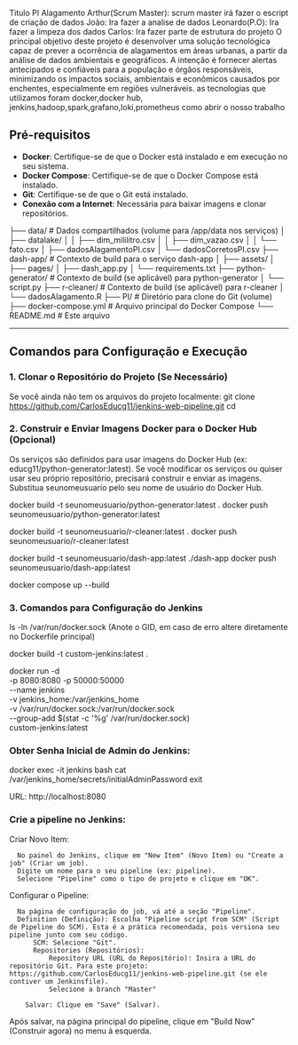 
Titulo PI Alagamento
Arthur(Scrum Master): scrum master irá fazer o escript de criação de dados
João: Ira fazer a analise de dados
Leonardo(P.O): Ira fazer a limpeza dos dados
Carlos: Ira fazer parte de estrutura do projeto
O principal objetivo deste projeto é desenvolver uma solução tecnológica capaz de prever a ocorrência de alagamentos em áreas urbanas, a partir da análise de dados ambientais e geográficos. A intenção é fornecer alertas antecipados e confiáveis para a população e órgãos responsáveis, minimizando os impactos sociais, ambientais e econômicos causados por enchentes, especialmente em regiões vulneráveis.
as tecnologias que utilizamos foram docker,docker hub, jenkins,hadoop,spark,grafano,loki,prometheus
como abrir o nosso trabalho
## Pré-requisitos

* **Docker**: Certifique-se de que o Docker está instalado e em execução no seu sistema.
* **Docker Compose**: Certifique-se de que o Docker Compose está instalado.
* **Git**: Certifique-se de que o Git está instalado.
* **Conexão com a Internet**: Necessária para baixar imagens e clonar repositórios.

├── data/                     # Dados compartilhados (volume para /app/data nos serviços)
│   ├── datalake/
│   │   ├── dim_mililitro.csv
│   │   ├── dim_vazao.csv
│   │   └── fato.csv
│   ├── dadosAlagamentoPI.csv
│   └── dadosCorretosPI.csv
├── dash-app/                 # Contexto de build para o serviço dash-app
│   ├── assets/
│   ├── pages/
│   ├── dash_app.py
│   └── requirements.txt
├── python-generator/         # Contexto de build (se aplicável) para python-generator
│   └── script.py
├── r-cleaner/                # Contexto de build (se aplicável) para r-cleaner
│   └── dadosAlagamento.R
├── PI/                       # Diretório para clone do Git (volume)
├── docker-compose.yml        # Arquivo principal do Docker Compose
└── README.md                 # Este arquivo

---
## Comandos para Configuração e Execução

### 1. Clonar o Repositório do Projeto (Se Necessário)

Se você ainda não tem os arquivos do projeto localmente:
  git clone <https://github.com/CarlosEducg11/jenkins-web-pipeline.git>
  cd <jenkins-web-pipeline>

### 2. Construir e Enviar Imagens Docker para o Docker Hub (Opcional)

Os serviços são definidos para usar imagens do Docker Hub (ex: educg11/python-generator:latest). Se você modificar os serviços ou quiser usar seu próprio repositório, precisará construir e enviar as imagens. Substitua seunomeusuario pelo seu nome de usuário do Docker Hub.

  docker build -t seunomeusuario/python-generator:latest .
  docker push seunomeusuario/python-generator:latest

  docker build -t seunomeusuario/r-cleaner:latest .
  docker push seunomeusuario/r-cleaner:latest

  docker build -t seunomeusuario/dash-app:latest ./dash-app
  docker push seunomeusuario/dash-app:latest

  docker compose up --build 

### 3. Comandos para Configuração do Jenkins

  ls -ln /var/run/docker.sock (Anote o GID, em caso de erro altere diretamente no Dockerfile principal)

  docker build -t custom-jenkins:latest .

  docker run -d \
    -p 8080:8080 -p 50000:50000 \
    --name jenkins \
    -v jenkins_home:/var/jenkins_home \
    -v /var/run/docker.sock:/var/run/docker.sock \
    --group-add $(stat -c '%g' /var/run/docker.sock) \
    custom-jenkins:latest

  ### Obter Senha Inicial de Admin do Jenkins: 

  docker exec -it jenkins bash
  cat /var/jenkins_home/secrets/initialAdminPassword
  exit

  URL: http://localhost:8080

  ### Crie a pipeline no Jenkins:

  Criar Novo Item:

      No painel do Jenkins, clique em "New Item" (Novo Item) ou "Create a job" (Criar um job).
      Digite um nome para o seu pipeline (ex: pipeline).
      Selecione "Pipeline" como o tipo de projeto e clique em "OK".

  Configurar o Pipeline:

      Na página de configuração do job, vá até a seção "Pipeline".
      Definition (Definição): Escolha "Pipeline script from SCM" (Script de Pipeline do SCM). Esta é a prática recomendada, pois versiona seu pipeline junto com seu código.
          SCM: Selecione "Git".
          Repositories (Repositórios):
              Repository URL (URL do Repositório): Insira a URL do repositório Git. Para este projeto: https://github.com/CarlosEducg11/jenkins-web-pipeline.git (se ele contiver um Jenkinsfile).
              Selecione a branch "Master"

        Salvar: Clique em "Save" (Salvar).

  Após salvar, na página principal do pipeline, clique em "Build Now" (Construir agora) no menu à esquerda.
